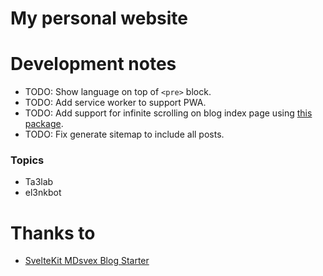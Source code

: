 # My personal website

# Development notes

- TODO: Show language on top of `<pre>` block.
- TODO: Add service worker to support PWA.
- TODO: Add support for infinite scrolling on blog index page using [this package](https://github.com/skayo/svelte-infinite-loading).
- TODO: Fix generate sitemap to include all posts.

### Topics

- Ta3lab
- el3nkbot

# Thanks to

- [SvelteKit MDsvex Blog Starter](https://github.com/rodneylab/sveltekit-blog-mdx)
